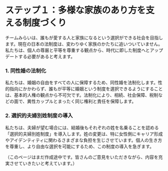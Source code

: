 # ステップ１：多様な家族のあり方を支える制度づくり

チームみらいは、誰もが愛する人と家族になるという選択ができる社会を目指します。現在の日本の法制度は、変わりゆく家族のかたちに追いついていません。私たちは、個人の尊厳と平等を尊重する観点から、時代に即した制度へとアップデートする必要があると考えます。

### 1. 同性婚の法制化

私たちは、婚姻の自由をすべての人に保障するため、同性婚を法制化します。性的指向にかかわらず、誰もが平等に婚姻という制度を選択できるようにすることは、基本的人権の観点から不可欠です。法制化により、相続、社会保障、税制などの面で、異性カップルとまったく同じ権利と責任を保障します。

### 2. 選択的夫婦別姓制度の導入

私たちは、夫婦が望む場合には、結婚後もそれぞれの姓を名乗ることを認める「選択的夫婦別姓制度」を導入します。姓の変更は、特に女性側にキャリア形成やアイデンティティに関わるさまざまな負担を生じさせています。個人の生き方を尊重し、より自由な選択を可能にするため、この制度の導入を急ぎます。

（このページはまだ作成途中です。皆さんのご意見をいただきながら、内容を充実させていきたいと考えています。）